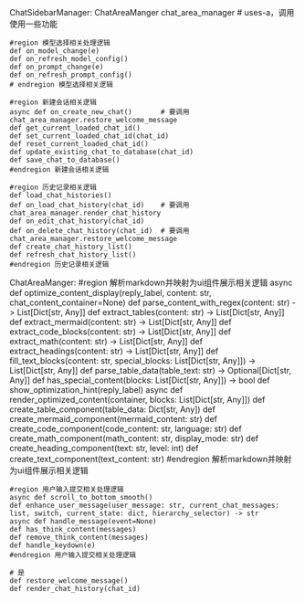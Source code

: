 
ChatSidebarManager:
    ChatAreaManger chat_area_manager     # uses-a，调用使用一些功能
    
    #region 模型选择相关处理逻辑
    def on_model_change(e)
    def on_refresh_model_config()
    def on_prompt_change(e)
    def on_refresh_prompt_config()
    # endregion 模型选择相关逻辑
    
    #region 新建会话相关逻辑
    async def on_create_new_chat()       # 要调用 chat_area_manager.restore_welcome_message
    def get_current_loaded_chat_id()
    def set_current_loaded_chat_id(chat_id)
    def reset_current_loaded_chat_id()
    def update_existing_chat_to_database(chat_id)
    def save_chat_to_database()
    #endregion 新建会话相关逻辑

    #region 历史记录相关逻辑
    def load_chat_histories()
    def on_load_chat_history(chat_id)    # 要调用 chat_area_manager.render_chat_history
    def on_edit_chat_history(chat_id)
    def on_delete_chat_history(chat_id)  # 要调用 chat_area_manager.restore_welcome_message
    def create_chat_history_list()
    def refresh_chat_history_list()
    #endregion 历史记录相关逻辑

ChatAreaManger:
    #region 解析markdown并映射为ui组件展示相关逻辑 
    async def optimize_content_display(reply_label, content: str, chat_content_container=None)
    def parse_content_with_regex(content: str) -> List[Dict[str, Any]]
    def extract_tables(content: str) -> List[Dict[str, Any]]
    def extract_mermaid(content: str) -> List[Dict[str, Any]]
    def extract_code_blocks(content: str) -> List[Dict[str, Any]]
    def extract_math(content: str) -> List[Dict[str, Any]]
    def extract_headings(content: str) -> List[Dict[str, Any]]
    def fill_text_blocks(content: str, special_blocks: List[Dict[str, Any]]) -> List[Dict[str, Any]]
    def parse_table_data(table_text: str) -> Optional[Dict[str, Any]]
    def has_special_content(blocks: List[Dict[str, Any]]) -> bool
    def show_optimization_hint(reply_label)
    async def render_optimized_content(container, blocks: List[Dict[str, Any]])
    def create_table_component(table_data: Dict[str, Any])
    def create_mermaid_component(mermaid_content: str)
    def create_code_component(code_content: str, language: str)
    def create_math_component(math_content: str, display_mode: str)
    def create_heading_component(text: str, level: int)
    def create_text_component(text_content: str)
    #endregion  解析markdown并映射为ui组件展示相关逻辑

    #region 用户输入提交相关处理逻辑
    async def scroll_to_bottom_smooth()
    def enhance_user_message(user_message: str, current_chat_messages: list, switch, current_state: dict, hierarchy_selector) -> str
    async def handle_message(event=None)
    def has_think_content(messages)
    def remove_think_content(messages)
    def handle_keydown(e)
    #endregion 用户输入提交相关处理逻辑

    # 是
    def restore_welcome_message()
    def render_chat_history(chat_id)
